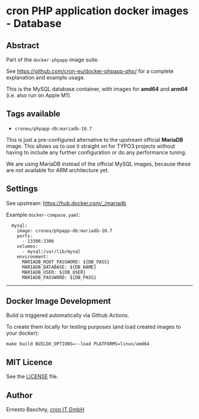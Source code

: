 # cron PHP application docker images - Database

## Abstract

Part of the `docker-phpapp` image suite.

See https://github.com/cron-eu/docker-phpapp-php/ for a complete explanation and
example usage.

This is the MySQL database container, with images for **amd64** and **arm64**
(i.e. also run on Apple M1).

## Tags available

* `croneu/phpapp-db:mariadb-10.7`

This is just a pre-configured alternative to the upstream official **MariaDB** image. This
allows us to use it straight on for TYPO3 projects without having to include any further
configuration or do any performance tuning.

We are using MariaDB instead of the official MySQL images, because these are not available
for ARM architecture yet.

## Settings

See upstream: https://hub.docker.com/_/mariadb

Example `docker-compose.yaml`:

```
  mysql:
    image: croneu/phpapp-db:mariadb-10.7
    ports:
      - 13306:3306
    volumes:
      - mysql:/var/lib/mysql
    environment:
      MARIADB_ROOT_PASSWORD: ${DB_PASS}
      MARIADB_DATABASE: ${DB_NAME}
      MARIADB_USER: ${DB_USER}
      MARIADB_PASSWORD: ${DB_PASS}
```

----

## Docker Image Development

Build is triggered automatically via Github Actions.

To create them locally for testing purposes (and load created images to your docker):

```
make build BUILDX_OPTIONS=--load PLATFORMS=linux/amd64
```

## MIT Licence

See the [LICENSE](LICENSE) file.

## Author

Ernesto Baschny, [cron IT GmbH](https://www.cron.eu)